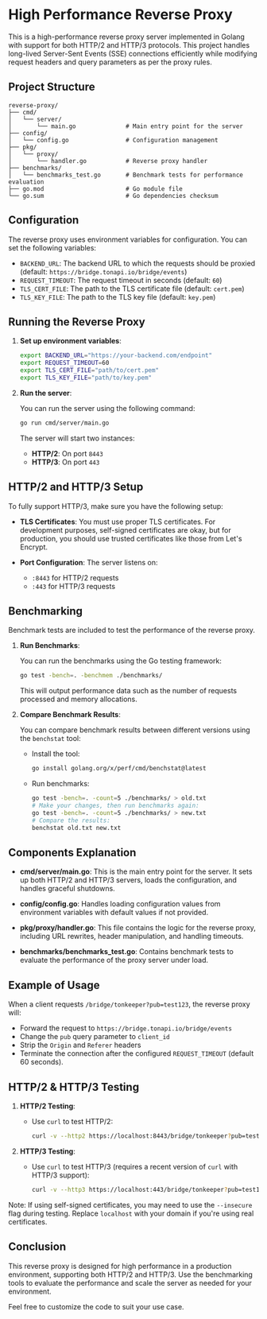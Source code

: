 
# High Performance Reverse Proxy

This is a high-performance reverse proxy server implemented in Golang with support for both HTTP/2 and HTTP/3 protocols. This project handles long-lived Server-Sent Events (SSE) connections efficiently while modifying request headers and query parameters as per the proxy rules.

## Project Structure

```
reverse-proxy/
├── cmd/
│   └── server/
│       └── main.go              # Main entry point for the server
├── config/
│   └── config.go                # Configuration management
├── pkg/
│   └── proxy/
│       └── handler.go           # Reverse proxy handler
├── benchmarks/
│   └── benchmarks_test.go       # Benchmark tests for performance evaluation
├── go.mod                       # Go module file
└── go.sum                       # Go dependencies checksum
```

## Configuration

The reverse proxy uses environment variables for configuration. You can set the following variables:

- `BACKEND_URL`: The backend URL to which the requests should be proxied (default: `https://bridge.tonapi.io/bridge/events`)
- `REQUEST_TIMEOUT`: The request timeout in seconds (default: `60`)
- `TLS_CERT_FILE`: The path to the TLS certificate file (default: `cert.pem`)
- `TLS_KEY_FILE`: The path to the TLS key file (default: `key.pem`)

## Running the Reverse Proxy

1. **Set up environment variables**:
    ```bash
    export BACKEND_URL="https://your-backend.com/endpoint"
    export REQUEST_TIMEOUT=60
    export TLS_CERT_FILE="path/to/cert.pem"
    export TLS_KEY_FILE="path/to/key.pem"
    ```

2. **Run the server**:

    You can run the server using the following command:

    ```bash
    go run cmd/server/main.go
    ```

    The server will start two instances:
    - **HTTP/2**: On port `8443`
    - **HTTP/3**: On port `443`

## HTTP/2 and HTTP/3 Setup

To fully support HTTP/3, make sure you have the following setup:

- **TLS Certificates**: You must use proper TLS certificates. For development purposes, self-signed certificates are okay, but for production, you should use trusted certificates like those from Let's Encrypt.

- **Port Configuration**: The server listens on:
  - `:8443` for HTTP/2 requests
  - `:443` for HTTP/3 requests

## Benchmarking

Benchmark tests are included to test the performance of the reverse proxy.

1. **Run Benchmarks**:

    You can run the benchmarks using the Go testing framework:

    ```bash
    go test -bench=. -benchmem ./benchmarks/
    ```

    This will output performance data such as the number of requests processed and memory allocations.

2. **Compare Benchmark Results**:

    You can compare benchmark results between different versions using the `benchstat` tool:

    - Install the tool:
      ```bash
      go install golang.org/x/perf/cmd/benchstat@latest
      ```
      
    - Run benchmarks:
      ```bash
      go test -bench=. -count=5 ./benchmarks/ > old.txt
      # Make your changes, then run benchmarks again:
      go test -bench=. -count=5 ./benchmarks/ > new.txt
      # Compare the results:
      benchstat old.txt new.txt
      ```

## Components Explanation

- **cmd/server/main.go**: This is the main entry point for the server. It sets up both HTTP/2 and HTTP/3 servers, loads the configuration, and handles graceful shutdowns.
  
- **config/config.go**: Handles loading configuration values from environment variables with default values if not provided.

- **pkg/proxy/handler.go**: This file contains the logic for the reverse proxy, including URL rewrites, header manipulation, and handling timeouts.

- **benchmarks/benchmarks_test.go**: Contains benchmark tests to evaluate the performance of the proxy server under load.

## Example of Usage

When a client requests `/bridge/tonkeeper?pub=test123`, the reverse proxy will:

- Forward the request to `https://bridge.tonapi.io/bridge/events`
- Change the `pub` query parameter to `client_id`
- Strip the `Origin` and `Referer` headers
- Terminate the connection after the configured `REQUEST_TIMEOUT` (default 60 seconds).

## HTTP/2 & HTTP/3 Testing

1. **HTTP/2 Testing**:
   - Use `curl` to test HTTP/2:
     ```bash
     curl -v --http2 https://localhost:8443/bridge/tonkeeper?pub=test123 --insecure
     ```

2. **HTTP/3 Testing**:
   - Use `curl` to test HTTP/3 (requires a recent version of `curl` with HTTP/3 support):
     ```bash
     curl -v --http3 https://localhost:443/bridge/tonkeeper?pub=test123 --insecure
     ```

Note: If using self-signed certificates, you may need to use the `--insecure` flag during testing. Replace `localhost` with your domain if you're using real certificates.

## Conclusion

This reverse proxy is designed for high performance in a production environment, supporting both HTTP/2 and HTTP/3. Use the benchmarking tools to evaluate the performance and scale the server as needed for your environment.

Feel free to customize the code to suit your use case.
